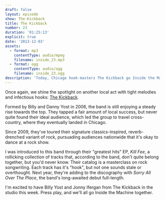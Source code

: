```yaml
---
draft: false
layout: episode
show: The-Kickback
title: The Kickback
number: 23
duration: '01:25:13'
explicit: true
date: '2013-12-03'
assets:
  - format: mp3
    contentType: audio/mpeg
    filename: inside_23.mp3
  - format: ogg
    contentType: audio/ogg
    filename: inside_23.ogg
description: 'Today, Chicago hook-masters The Kickback go Inside the Machine.'
---
```

Once again, we shine the spotlight on another local act with tight melodies and infectious hooks: [The Kickback](http://thekickbackband.com).

Formed by Billy and Danny Yost in 2006, the band is still enjoying a steady rise towards the top. They tapped a fair amount of local success, but never quite found their ideal audience, which led the group to travel cross-country, where they eventually landed in Chicago.

Since 2009, they've toured their signature classics-inspired, reverb-drenched variant of rock, pursuading audiences nationwide that it's okay to dance at a rock show.

I was introduced to this band through their "greatest hits" EP, _Kill Fee_, a rollicking collection of tracks that, according to the band, don't quite belong together, but you'd never know. Their catalog is a masterclass on rock songwriting. Each track has it's "hook", but not one sounds stale or overthought. Next year, they're adding to the discography with _Sorry All Over The Place_, the band's long-awaited debut full-length.

I'm excited to have Billy Yost and Jonny Ifergan from The Kickback in the studio this week. Press play, and we'll all go Inside the Machine together.